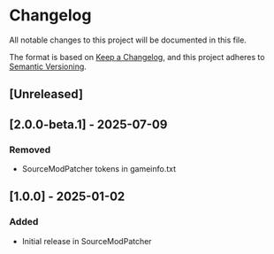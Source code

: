 # Changelog

All notable changes to this project will be documented in this file.

The format is based on [Keep a Changelog](https://keepachangelog.com/en/1.1.0/),
and this project adheres to [Semantic Versioning](https://semver.org/spec/v2.0.0.html).

## [Unreleased]

## [2.0.0-beta.1] - 2025-07-09

### Removed

- SourceModPatcher tokens in gameinfo.txt

## [1.0.0] - 2025-01-02

### Added

- Initial release in SourceModPatcher
